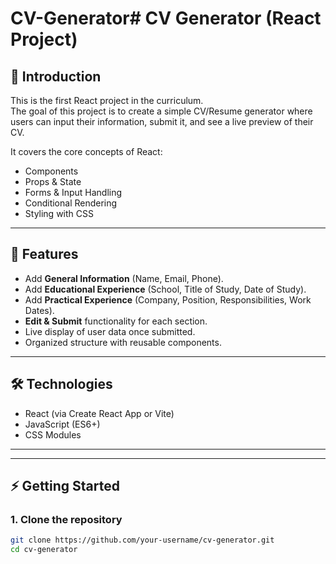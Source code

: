 # CV-Generator# CV Generator (React Project)

## 📌 Introduction
This is the first React project in the curriculum.  
The goal of this project is to create a simple CV/Resume generator where users can input their information, submit it, and see a live preview of their CV.  

It covers the core concepts of React:
- Components
- Props & State
- Forms & Input Handling
- Conditional Rendering
- Styling with CSS

---

## 🚀 Features
- Add **General Information** (Name, Email, Phone).  
- Add **Educational Experience** (School, Title of Study, Date of Study).  
- Add **Practical Experience** (Company, Position, Responsibilities, Work Dates).  
- **Edit & Submit** functionality for each section.  
- Live display of user data once submitted.  
- Organized structure with reusable components.  

---

## 🛠️ Technologies
- React (via Create React App or Vite)  
- JavaScript (ES6+)  
- CSS Modules  

---


---

## ⚡ Getting Started

### 1. Clone the repository
```bash
git clone https://github.com/your-username/cv-generator.git
cd cv-generator


